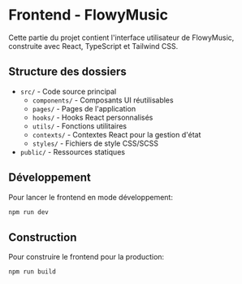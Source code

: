 # Frontend - FlowyMusic

Cette partie du projet contient l'interface utilisateur de FlowyMusic, construite avec React, TypeScript et Tailwind CSS.

## Structure des dossiers

- `src/` - Code source principal
  - `components/` - Composants UI réutilisables
  - `pages/` - Pages de l'application
  - `hooks/` - Hooks React personnalisés
  - `utils/` - Fonctions utilitaires
  - `contexts/` - Contextes React pour la gestion d'état
  - `styles/` - Fichiers de style CSS/SCSS
- `public/` - Ressources statiques

## Développement

Pour lancer le frontend en mode développement:

```bash
npm run dev
```

## Construction

Pour construire le frontend pour la production:

```bash
npm run build
```
